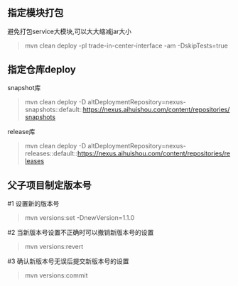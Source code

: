 #

## 指定模块打包
避免打包service大模块,可以大大缩减jar大小
> mvn clean deploy -pl trade-in-center-interface -am -DskipTests=true

## 指定仓库deploy
snapshot库
>mvn clean deploy -D altDeploymentRepository=nexus-snapshots::default::https://nexus.aihuishou.com/content/repositories/snapshots

release库
>mvn clean deploy -D altDeploymentRepository=nexus-releases::default::https://nexus.aihuishou.com/content/repositories/releases
>

## 父子项目制定版本号
#1 设置新的版本号
>mvn versions:set -DnewVersion=1.1.0

#2 当新版本号设置不正确时可以撤销新版本号的设置
>mvn versions:revert

#3 确认新版本号无误后提交新版本号的设置
>mvn versions:commit